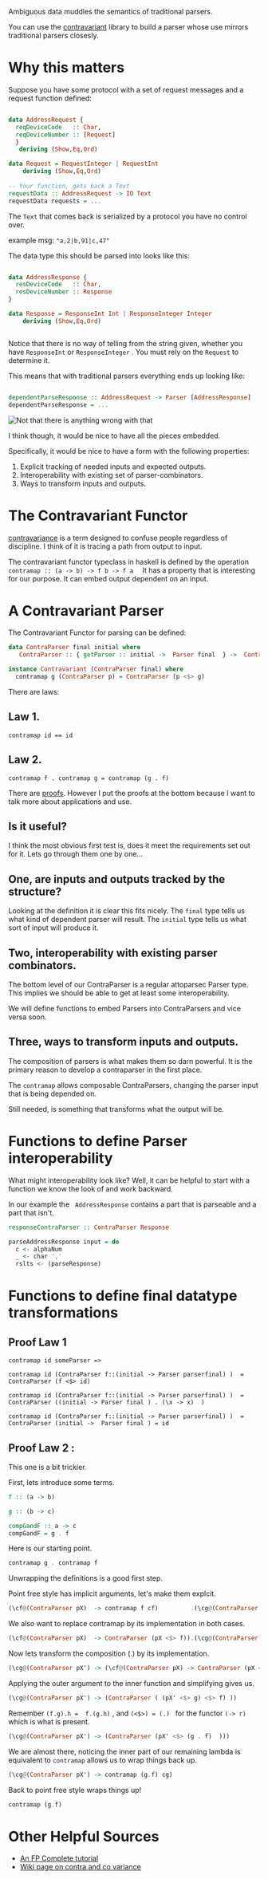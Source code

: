 Ambiguous data muddles the semantics of traditional parsers.

You can use the [contravariant](https://hackage.haskell.org/package/contravariant-1.4) library to build a parser whose use mirrors traditional parsers closesly.

# Why this matters

Suppose you have some protocol with a set of request messages and a request function defined:

``` haskell

data AddressRequest {
  reqDeviceCode   :: Char,
  reqDeviceNumber :: [Request]
  }
   deriving (Show,Eq,Ord)

data Request = RequestInteger | RequestInt
    deriving (Show,Eq,Ord)
    
-- Your function, gets back a Text
requestData :: AddressRequest -> IO Text
requestData requests = ...    

```
The ```Text``` that comes back is serialized by a protocol you have no control over.

example msg: ```"a,2|b,91|c,47" ```

The data type this should be parsed into looks like this:

``` haskell

data AddressResponse {
  resDeviceCode   :: Char,
  resDeviceNumber :: Response
}

data Response = ResponseInt Int | ResponseInteger Integer
    deriving (Show,Eq,Ord)



```

Notice that there is no way of telling from the string given, whether you have ```ResponseInt``` or ```ResponseInteger``` .
You must rely on the ```Request``` to determine it. 

This means that with traditional parsers everything ends up looking like:

``` haskell

dependentParseResponse :: AddressRequest -> Parser [AddressResponse]
dependentParseResponse = ...

```
![Not that there is anything wrong with that](notanythingwrongwiththat.gif)

I think though, it would be nice to have all the pieces embedded.

Specifically, it would be nice to have a form with the following properties:

1. Explicit tracking of needed inputs and expected outputs.
2. Interoperability with existing set of parser-combinators.
3. Ways to transform inputs and outputs.

# The Contravariant Functor
[contravariance](https://en.wikipedia.org/wiki/Covariance_and_contravariance) is a term designed to confuse people
regardless of discipline.  I think of it is tracing a path from output to input.

The contravariant functor typeclass in haskell is defined by the operation ```contramap :: (a -> b) -> f b -> f a  ```
It has a property that is interesting for our purpose.  It can embed output dependent on an input.  


# A Contravariant Parser

The Contravariant Functor for parsing can be defined:

``` haskell
data ContraParser final initial where
   ContraParser :: { getParser :: initial ->  Parser final  } ->  ContraParser final initial

instance Contravariant (ContraParser final) where
  contramap g (ContraParser p) = ContraParser (p <$> g)
```
There are laws:
## Law 1.

``` contramap id == id ```
## Law 2.

``` contramap f . contramap g = contramap (g . f)  ```


There are [proofs](#Proof-Law-1).  However I put the proofs at the bottom because I want to talk more about applications and use.

## Is it useful?
I think the most obvious first test is, does it meet the requirements set out for it.
Lets go through them one by one...

## One, are inputs and outputs tracked by the structure?

Looking at the definition it is clear this fits nicely. 
The ```final``` type tells us what kind of dependent parser will result.
The ```initial``` type tells us what sort of input will produce it.

## Two, interoperability with existing parser combinators.
The bottom level of our ContraParser is a regular attoparsec Parser type.  
This implies we should be able to get at least some interoperability.

We will define functions to embed Parsers into ContraParsers and vice versa soon.

## Three, ways to transform inputs and outputs.  
The composition of parsers is what makes them so darn powerful.  It is the primary 
reason to develop a contraparser in the first place.

The ```contramap``` allows composable ContraParsers, changing the parser input that is being depended on.

Still needed, is something that transforms what the output will be.

# Functions to define Parser interoperability

What might interoperability look like?  Well, it can be helpful to start with a function we
know the look of and work backward. 

In our example the ``` AddressResponse``` contains a part that is parseable and a part that isn't.

``` haskell
responseContraParser :: ContraParser Response 

parseAddressResponse input = do
  c <- alphaNum
  _ <- char ','
  rslts <- (parseResponse)

```


# Functions to define final datatype transformations


## Proof Law 1


``` 
contramap id someParser => 
```

```
contramap id (ContraParser f::(initial -> Parser parserfinal) )  = ContraParser (f <$> id)
```
```
contramap id (ContraParser f::(initial -> Parser parserfinal) )  = ContraParser ((initial -> Parser final ) . (\x -> x)  )
```
```
contramap id (ContraParser f::(initial -> Parser parserfinal) )  = ContraParser (initial ->  Parser final ) = id 
```

## Proof Law 2 :
This one is a bit trickier.

First, lets introduce some terms.
``` haskell
f :: (a -> b)

g :: (b -> c)

compGandF :: a -> c
compGandF = g . f

```

Here is our starting point.
``` haskell 
contramap g . contramap f 
```

Unwrapping the definitions is a good first step. 

Point free style has implicit arguments, let's make them explcit. 
``` haskell
(\cf@(ContraParser pX)  -> contramap f cf)         .(\cg@(ContraParser pX') -> contramap g cg)                         -- make lambda form explicit 

```

We also want to replace contramap by its implementation in both cases.
``` haskell
(\cf@(ContraParser pX)  -> ContraParser (pX <$> f)).(\cg@(ContraParser pX') -> ContraParser (pX' <$> g))               -- expand both contramaps 
```

Now lets transform the composition (.) by its implementation. 
``` haskell
(\cg@(ContraParser pX') -> (\cf@(ContraParser pX) -> ContraParser (pX <$> f) ) ContraParser (pX' <$> g) )              -- transform composition  
```

Applying the outer argument to the inner function and simplifying gives us.
``` haskell
(\cg@(ContraParser pX') -> (ContraParser ( (pX' <$> g) <$> f) ))                                                       -- apply cg to the inner lambda (cf == cg now) 
```

Remember ``` (f.g).h =  f.(g.h) ``` , and ```(<$>) = (.) ``` for the functor ``` (-> r) ``` which is what is present.
``` haskell
(\cg@(ContraParser pX') -> (ContraParser (pX' <$> (g . f)  )))                                                         -- notice that all the '<$>' are function composition 
```
We are almost there, noticing the inner part of our remaining lambda is equivalent to ```contramap``` 
allows us to wrap things back up.
``` haskell
(\cg@(ContraParser pX') -> contramap (g.f) cg)                                                                         -- convert with definition of contramap 
```

Back to point free style wraps things up!
``` haskell
contramap (g.f)                                                                                                        -- point free and done! 
```


# Other Helpful Sources
+ [An FP Complete tutorial](https://www.schoolofhaskell.com/school/to-infinity-and-beyond/pick-of-the-week/profunctors#contravariant-functors)
+ [Wiki page on contra and co variance](https://en.wikipedia.org/wiki/Covariance_and_contravariance_(computer_science)#Formal_definition)
